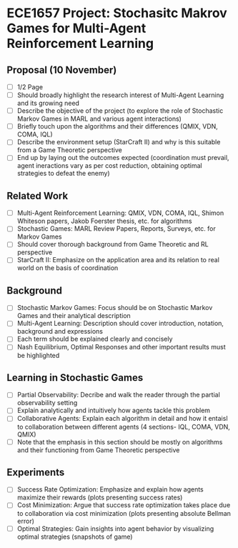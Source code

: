 # ECE1657 Project: Stochasitc Makrov Games for Multi-Agent Reinforcement Learning  

## Proposal (10 November)
- [ ] 1/2 Page  
- [ ] Should broadly highlight the research interest of Multi-Agent Learning and its growing need
- [ ] Describe the objective of the project (to explore the role of Stochastic Markov Games in MARL and various agent interactions)
- [ ] Briefly touch upon the algorithms and their differences (QMIX, VDN, COMA, IQL)
- [ ] Describe the environment setup (StarCraft II) and why is this suitable from a Game Theoretic perspective
- [ ] End up by laying out the outcomes expected (coordination must prevail, agent ineractions vary as per cost reduction, obtaining optimal strategies to defeat the enemy)

## Related Work
- [ ] Multi-Agent Reinforcement Learning: QMIX, VDN, COMA, IQL, Shimon Whiteson papers, Jakob Foerster thesis, etc. for algorithms
- [ ] Stochastic Games: MARL Review Papers, Reports, Surveys, etc. for Markov Games
- [ ] Should cover thorough background from Game Theoretic and RL perspective
- [ ] StarCraft II: Emphasize on the application area and its relation to real world on the basis of coordination

## Background
- [ ] Stochastic Markov Games: Focus should be on Stochastic Markov Games and their analytical description
- [ ] Multi-Agent Learning: Description should cover introduction, notation, background and expressions
- [ ] Each term should be explained clearly and concisely
- [ ] Nash Equilibrium, Optimal Responses and other important results must be highlighted

## Learning in Stochastic Games
- [ ] Partial Observability: Decribe and walk the reader through the partial observability setting
- [ ] Explain analytically and intuitively how agents tackle this problem
- [ ] Collaborative Agents: Explain each algorithm in detail and how it entaisl to collaboration between different agents (4 sections- IQL, COMA, VDN, QMIX)
- [ ] Note that the emphasis in this section should be mostly on algorithms and their functioning from Game Theoretic perspective

## Experiments
 - [ ] Success Rate Optimization: Emphasize and explain how agents maximize their rewards (plots presenting success rates)
 - [ ] Cost Minimization: Argue that success rate optimization takes place due to collaboration via cost minimization (plots presenting absolute Bellman error)
 - [ ] Optimal Strategies: Gain insights into agent behavior by visualizing optimal strategies (snapshots of game)

 ## 

